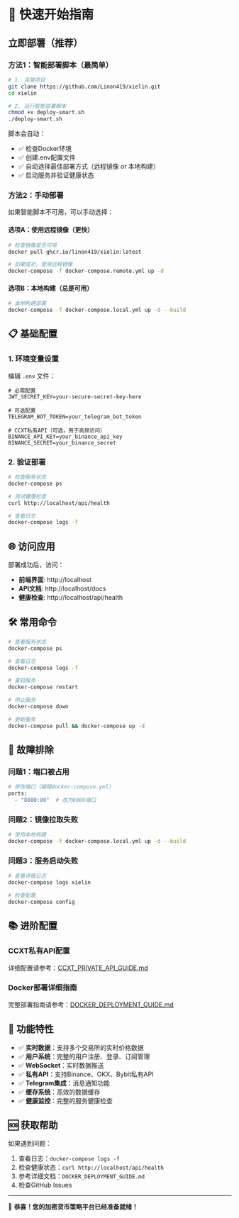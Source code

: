 # 🚀 快速开始指南

## 立即部署（推荐）

### 方法1：智能部署脚本（最简单）

```bash
# 1. 克隆项目
git clone https://github.com/Linon419/xielin.git
cd xielin

# 2. 运行智能部署脚本
chmod +x deploy-smart.sh
./deploy-smart.sh
```

脚本会自动：
- ✅ 检查Docker环境
- ✅ 创建.env配置文件
- ✅ 自动选择最佳部署方式（远程镜像 or 本地构建）
- ✅ 启动服务并验证健康状态

### 方法2：手动部署

如果智能脚本不可用，可以手动选择：

#### 选项A：使用远程镜像（更快）
```bash
# 检查镜像是否可用
docker pull ghcr.io/linon419/xielin:latest

# 如果成功，使用远程镜像
docker-compose -f docker-compose.remote.yml up -d
```

#### 选项B：本地构建（总是可用）
```bash
# 本地构建部署
docker-compose -f docker-compose.local.yml up -d --build
```

## 📋 基础配置

### 1. 环境变量设置

编辑 `.env` 文件：

```env
# 必需配置
JWT_SECRET_KEY=your-secure-secret-key-here

# 可选配置
TELEGRAM_BOT_TOKEN=your_telegram_bot_token

# CCXT私有API（可选，用于高频访问）
BINANCE_API_KEY=your_binance_api_key
BINANCE_SECRET=your_binance_secret
```

### 2. 验证部署

```bash
# 检查服务状态
docker-compose ps

# 测试健康检查
curl http://localhost/api/health

# 查看日志
docker-compose logs -f
```

## 🌐 访问应用

部署成功后，访问：

- **前端界面**: http://localhost
- **API文档**: http://localhost/docs  
- **健康检查**: http://localhost/api/health

## 🛠️ 常用命令

```bash
# 查看服务状态
docker-compose ps

# 查看日志
docker-compose logs -f

# 重启服务
docker-compose restart

# 停止服务
docker-compose down

# 更新服务
docker-compose pull && docker-compose up -d
```

## 🔧 故障排除

### 问题1：端口被占用
```bash
# 修改端口（编辑docker-compose.yml）
ports:
  - "8080:80"  # 改为8080端口
```

### 问题2：镜像拉取失败
```bash
# 使用本地构建
docker-compose -f docker-compose.local.yml up -d --build
```

### 问题3：服务启动失败
```bash
# 查看详细日志
docker-compose logs xielin

# 检查配置
docker-compose config
```

## 📚 进阶配置

### CCXT私有API配置

详细配置请参考：[CCXT_PRIVATE_API_GUIDE.md](CCXT_PRIVATE_API_GUIDE.md)

### Docker部署详细指南

完整部署指南请参考：[DOCKER_DEPLOYMENT_GUIDE.md](DOCKER_DEPLOYMENT_GUIDE.md)

## 🎯 功能特性

- ✅ **实时数据**：支持多个交易所的实时价格数据
- ✅ **用户系统**：完整的用户注册、登录、订阅管理
- ✅ **WebSocket**：实时数据推送
- ✅ **私有API**：支持Binance、OKX、Bybit私有API
- ✅ **Telegram集成**：消息通知功能
- ✅ **缓存系统**：高效的数据缓存
- ✅ **健康监控**：完整的服务健康检查

## 🆘 获取帮助

如果遇到问题：

1. 查看日志：`docker-compose logs -f`
2. 检查健康状态：`curl http://localhost/api/health`
3. 参考详细文档：`DOCKER_DEPLOYMENT_GUIDE.md`
4. 检查GitHub Issues

---

🎉 **恭喜！您的加密货币策略平台已经准备就绪！**
